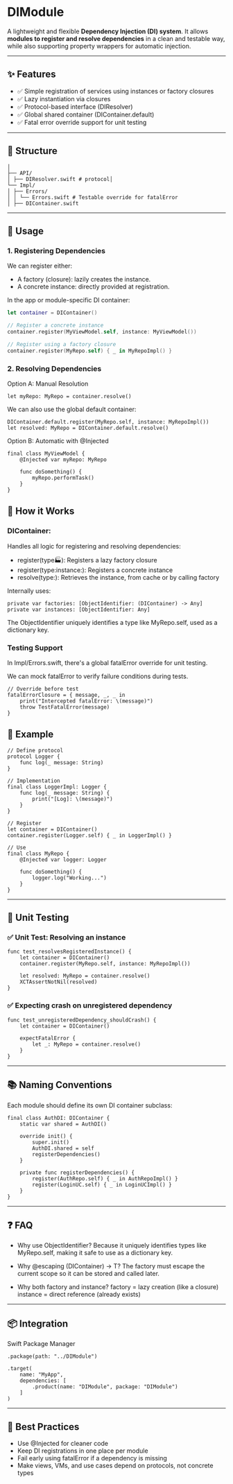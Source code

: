 # DIModule

A lightweight and flexible **Dependency Injection (DI) system**. It allows **modules to register and resolve dependencies** in a clean and testable way, while also supporting property wrappers for automatic injection.

---

## ✨ Features

- ✅ Simple registration of services using instances or factory closures
- ✅ Lazy instantiation via closures
- ✅ Protocol-based interface (DIResolver)
- ✅ Global shared container (DIContainer.default)
- ✅ Fatal error override support for unit testing

---

## 📁 Structure
```DIModule/
│
├── API/
│ ├── DIResolver.swift # protocol│
└── Impl/
│ ├── Errors/
│ │ └── Errors.swift # Testable override for fatalError
│ ├── DIContainer.swift

```
                                                                                
---

## 🚀 Usage

### 1. Registering Dependencies

We can register either:
- A factory (closure): lazily creates the instance.
- A concrete instance: directly provided at registration.

In the app or module-specific DI container:

```swift
let container = DIContainer()

// Register a concrete instance
container.register(MyViewModel.self, instance: MyViewModel())

// Register using a factory closure
container.register(MyRepo.self) { _ in MyRepoImpl() }
```

### 2. Resolving Dependencies
Option A: Manual Resolution
```
let myRepo: MyRepo = container.resolve()
```
We can also use the global default container:
```
DIContainer.default.register(MyRepo.self, instance: MyRepoImpl())
let resolved: MyRepo = DIContainer.default.resolve()
```

Option B: Automatic with @Injected
```
final class MyViewModel {
    @Injected var myRepo: MyRepo
    
    func doSomething() {
        myRepo.performTask()
    }
}
```

## 🧠 How it Works
### DIContainer:
Handles all logic for registering and resolving dependencies:
- register(type:factory:): Registers a lazy factory closure
- register(type:instance:): Registers a concrete instance
- resolve(type:): Retrieves the instance, from cache or by calling factory

Internally uses:
```
private var factories: [ObjectIdentifier: (DIContainer) -> Any]
private var instances: [ObjectIdentifier: Any]
```
                        
The ObjectIdentifier uniquely identifies a type like MyRepo.self, used as a dictionary key.

### Testing Support
In Impl/Errors.swift, there's a global fatalError override for unit testing.

We can mock fatalError to verify failure conditions during tests.

```
// Override before test
fatalErrorClosure = { message, _, _ in
    print("Intercepted fatalError: \(message)")
    throw TestFatalError(message)
}
```

## 📌 Example
```
// Define protocol
protocol Logger {
    func log(_ message: String)
}

// Implementation
final class LoggerImpl: Logger {
    func log(_ message: String) {
        print("[Log]: \(message)")
    }
}

// Register
let container = DIContainer()
container.register(Logger.self) { _ in LoggerImpl() }

// Use
final class MyRepo {
    @Injected var logger: Logger
    
    func doSomething() {
        logger.log("Working...")
    }
}
```

---

## 🧪 Unit Testing
### ✅ Unit Test: Resolving an instance
```
func test_resolvesRegisteredInstance() {
    let container = DIContainer()
    container.register(MyRepo.self, instance: MyRepoImpl())

    let resolved: MyRepo = container.resolve()
    XCTAssertNotNil(resolved)
}
```

### ✅ Expecting crash on unregistered dependency

```
func test_unregisteredDependency_shouldCrash() {
    let container = DIContainer()

    expectFatalError {
        let _: MyRepo = container.resolve()
    }
}
```

---

## 📚 Naming Conventions
Each module should define its own DI container subclass:

```
final class AuthDI: DIContainer {
    static var shared = AuthDI()

    override init() {
        super.init()
        AuthDI.shared = self
        registerDependencies()
    }

    private func registerDependencies() {
        register(AuthRepo.self) { _ in AuthRepoImpl() }
        register(LoginUC.self) { _ in LoginUCImpl() }
    }
}
```

---

## ❓ FAQ
- Why use ObjectIdentifier?
Because it uniquely identifies types like MyRepo.self, making it safe to use as a dictionary key.

- Why @escaping (DIContainer) -> T?
The factory must escape the current scope so it can be stored and called later.

- Why both factory and instance?
factory = lazy creation (like a closure)
instance = direct reference (already exists)

---

## 📦 Integration
Swift Package Manager
```
.package(path: "../DIModule")

.target(
    name: "MyApp",
    dependencies: [
        .product(name: "DIModule", package: "DIModule")
    ]
)
```

---

## 🧼 Best Practices
- Use @Injected for cleaner code
- Keep DI registrations in one place per module
- Fail early using fatalError if a dependency is missing
- Make views, VMs, and use cases depend on protocols, not concrete types
